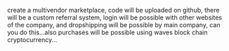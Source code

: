  create a multivendor marketplace, code will be uploaded on github, there will be a custom referral system, login will be possible with other websites of the company, and dropshipping will be possible by main company, can you do this...also purchases will be possible using waves block chain cryptocurrency...
